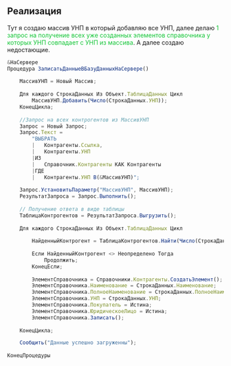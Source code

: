 ## Реализация

Тут я создаю массив УНП в который добавляю все УНП, далее делаю <span style="color:rgb(17, 197, 53)">1 запрос на получение всех уже созданных элементов справочника у которых УНП совпадает с УНП из массива</span>. А далее создаю недостающие.

```js
&НаСервере
Процедура ЗаписатьДанныеВБазуДанныхНаСервере()
	
	МассивУНП = Новый Массив;
	
	Для каждого СтрокаДанных Из Объект.ТаблицаДанных Цикл
		МассивУНП.Добавить(Число(СтрокаДанных.УНП));
	КонецЦикла;
	
	//Запрос на всех контрогентов из МассивУНП
	Запрос = Новый Запрос;
	Запрос.Текст = 
		"ВЫБРАТЬ
		|	Контрагенты.Ссылка,
		|	Контрагенты.УНП
		|ИЗ
		|	Справочник.Контрагенты КАК Контрагенты
		|ГДЕ
		|	Контрагенты.УНП В(&МассивУНП)";
	
	Запрос.УстановитьПараметр("МассивУНП", МассивУНП);
	РезультатЗапроса = Запрос.Выполнить();
	
	// Получение ответа в виде таблицы
	ТаблицаКонтрогентов = РезультатЗапроса.Выгрузить();
	
	Для каждого СтрокаДанных Из Объект.ТаблицаДанных Цикл
	
		НайденныйКонтрогент = ТаблицаКонтрогентов.Найти(Число(СтрокаДанных.УНП));
		
		Если НайденныйКонтрогент <> Неопределено Тогда
			Продолжить;		
		КонецЕсли;
		
		ЭлементСправочника = Справочники.Контрагенты.СоздатьЭлемент();
		ЭлементСправочника.Наименование = СтрокаДанных.Наименование;
		ЭлементСправочника.ПолноеНаименование = СтрокаДанных.ПолноеНаименование;
		ЭлементСправочника.УНП = СтрокаДанных.УНП;
		ЭлементСправочника.Покупатель = Истина;
		ЭлементСправочника.ЮридическоеЛицо = Истина;
		ЭлементСправочника.Записать();
	
	КонецЦикла;

	Сообщить("Данные успешно загруженны");
	
КонецПроцедуры
```


